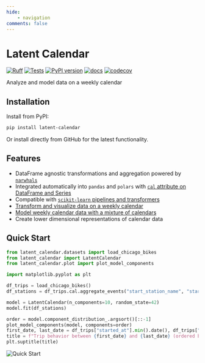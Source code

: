 ```yaml
---
hide:
    - navigation
comments: false
---
```

# Latent Calendar

[![Ruff](https://img.shields.io/endpoint?url=https://raw.githubusercontent.com/astral-sh/ruff/main/assets/badge/v2.json)](https://github.com/astral-sh/ruff)
[![Tests](https://github.com/williambdean/latent-calendar/actions/workflows/tests.yml/badge.svg)](https://github.com/williambdean/latent-calendar/actions/workflows/tests.yml)
[![PyPI version](https://badge.fury.io/py/latent-calendar.svg)](https://badge.fury.io/py/latent-calendar)
[![docs](https://github.com/williambdean/latent-calendar/actions/workflows/docs.yml/badge.svg)](https://williambdean.github.io/latent-calendar/)
[![codecov](https://codecov.io/gh/williambdean/latent-calendar/graph/badge.svg?token=WN7MMJPZ1S)](https://codecov.io/gh/williambdean/latent-calendar)

Analyze and model data on a weekly calendar

## Installation

Install from PyPI:

```bash
pip install latent-calendar
```

Or install directly from GitHub for the latest functionality.

## Features

- DataFrame agnostic transformations and aggregation powered by [`narwhals`](https://narwhals-dev.github.io/narwhals/)
- Integrated automatically into `pandas` and `polars` with [`cal` attribute on DataFrame and Series](./modules/extensions.md)
- Compatible with [`scikit-learn` pipelines and transformers](./examples/model/sklearn-compat.md)
- [Transform and visualize data on a weekly calendar](./examples/cal-attribute.md)
- [Model weekly calendar data with a mixture of calendars](methodology.md)
- Create lower dimensional representations of calendar data


## Quick Start

```python
from latent_calendar.datasets import load_chicago_bikes
from latent_calendar import LatentCalendar
from latent_calendar.plot import plot_model_components

import matplotlib.pyplot as plt

df_trips = load_chicago_bikes()
df_stations = df_trips.cal.aggregate_events("start_station_name", "started_at", minutes=60)

model = LatentCalendar(n_components=10, random_state=42)
model.fit(df_stations)

order = model.component_distribution_.argsort()[::-1]
plot_model_components(model, components=order)
first_date, last_date = df_trips["started_at"].min().date(), df_trips["started_at"].max().date()
title = f"Trip behavior between {first_date} and {last_date} (ordered by component frequency)"
plt.suptitle(title)
```

![Quick Start](./images/quick-start.png)

